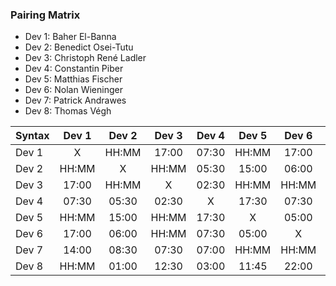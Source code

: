 ### Pairing Matrix
* Dev 1: Baher El-Banna
* Dev 2: Benedict Osei-Tutu
* Dev 3: Christoph René Ladler
* Dev 4: Constantin Piber
* Dev 5: Matthias Fischer
* Dev 6: Nolan Wieninger
* Dev 7: Patrick Andrawes
* Dev 8: Thomas Végh

| Syntax      | Dev 1   	  | Dev 2   	  | Dev 3   	  | Dev 4   	  | Dev 5   	  | Dev 6   	  | Dev 7   	  | Dev 8   	  |
| :---        |    :----:   |    :----:   |    :----:   |    :----:   |    :----:   |    :----:   |    :----:   |    :----:   |
| Dev 1       | X           | HH:MM       | 17:00       | 07:30       | HH:MM       | 17:00       | 14:00       | HH:MM       |
| Dev 2       | HH:MM       | X           | HH:MM       | 05:30       | 15:00       | 06:00       | 08:30       | 01:00       |
| Dev 3       | 17:00       | HH:MM       | X           | 02:30       | HH:MM       | HH:MM       | 07:30       | 12:30       |
| Dev 4       | 07:30       | 05:30       | 02:30       | X           | 17:30       | 07:30       | 07:00       | 03:00       |
| Dev 5       | HH:MM       | 15:00       | HH:MM       | 17:30       | X           | 05:00       | HH:MM       | 11:45       |
| Dev 6       | 17:00       | 06:00       | HH:MM       | 07:30       | 05:00       | X           | HH:MM       | 22:00       |
| Dev 7       | 14:00       | 08:30       | 07:30       | 07:00       | HH:MM       | HH:MM       | X           | HH:MM       |
| Dev 8       | HH:MM       | 01:00       | 12:30       | 03:00       | 11:45       | 22:00       | HH:MM       | X           |
